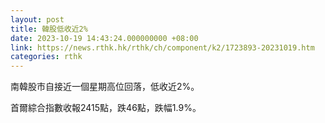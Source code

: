 ```yaml
---
layout: post
title: 韓股低收近2%
date: 2023-10-19 14:43:24.000000000 +08:00
link: https://news.rthk.hk/rthk/ch/component/k2/1723893-20231019.htm
categories: rthk
---
```


南韓股市自接近一個星期高位回落，低收近2%。

首爾綜合指數收報2415點，跌46點，跌幅1.9%。
